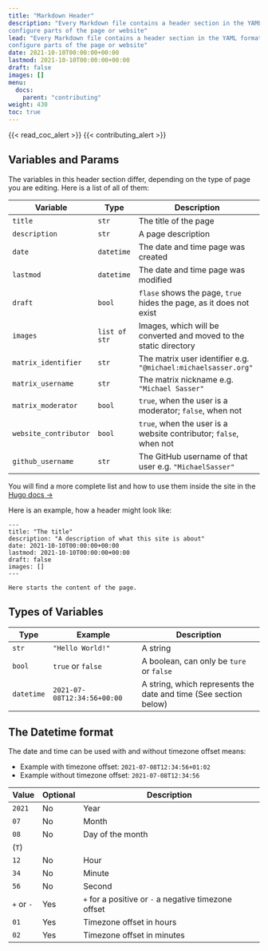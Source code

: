```yaml
---
title: "Markdown Header"
description: "Every Markdown file contains a header section in the YAML format to 
configure parts of the page or website"
lead: "Every Markdown file contains a header section in the YAML format to 
configure parts of the page or website"
date: 2021-10-10T00:00:00+00:00
lastmod: 2021-10-10T00:00:00+00:00
draft: false
images: []
menu:
  docs:
    parent: "contributing"
weight: 430
toc: true
---
```


{{< read_coc_alert >}}
{{< contributing_alert >}}

## Variables and Params

The variables in this header section differ, depending on the type of page you
are editing. Here is a list of all of them:

| Variable              | Type          | Description                                                         |
| --------------------- | ------------- | ------------------------------------------------------------------- |
| `title`               | `str`         | The title of the page                                               |
| `description`         | `str`         | A page description                                                  |
| `date`                | `datetime`    | The date and time page was created                                  |
| `lastmod`             | `datetime`    | The date and time page was modified                                 |
| `draft`               | `bool`        | `flase` shows the page, `true` hides the page, as it does not exist |
| `images`              | `list of str` | Images, which will be converted and moved to the static directory   |
| `matrix_identifier`   | `str`         | The matrix user identifier e.g. `"@michael:michaelsasser.org"`      |
| `matrix_username`     | `str`         | The matrix nickname e.g. `"Michael Sasser"`                         |
| `matrix_moderator`    | `bool`        | `true`, when the user is a moderator; `false`, when not             |
| `website_contributor` | `bool`        | `true`, when the user is a website contributor; `false`, when not   |
| `github_username`     | `str`         | The GitHub username of that user e.g. `"MichaelSasser"`             |

<!-- TODO: Add others needed as minimum requirement and describe them  -->

You will find a more complete list and how to use them inside the site in the
[Hugo docs →](https://gohugo.io/variables/)

Here is an example, how a header might look like:

```text
---
title: "The title"
description: "A description of what this site is about"
date: 2021-10-10T00:00:00+00:00
lastmod: 2021-10-10T00:00:00+00:00
draft: false
images: []
---

Here starts the content of the page.
```

## Types of Variables

| Type       | Example                     | Description                                                      |
| ---------- | --------------------------- | ---------------------------------------------------------------- |
| `str`      | `"Hello World!"`            | A string                                                         |
| `bool`     | `true` or `false`           | A boolean, can only be `ture` or `false`                         |
| `datetime` | `2021-07-08T12:34:56+00:00` | A string, which represents the date and time (See section below) |

## The Datetime format

The date and time can be used with and without timezone offset means:

- Example with timezone offset: `2021-07-08T12:34:56+01:02`
- Example without timezone offset: `2021-07-08T12:34:56`
 
| Value      | Optional  | Description                                           |
| ---------- | --------- | ----------------------------------------------------- |
| `2021`     | No        | Year                                                  |
| `07`       | No        | Month                                                 |
| `08`       | No        | Day of the month                                      |
| (`T`)      |           |                                                       |
| `12`       | No        | Hour                                                  |
| `34`       | No        | Minute                                                |
| `56`       | No        | Second                                                |
| `+` or `-` | Yes       | `+` for a positive or `-` a negative timezone offset  |
| `01`       | Yes       | Timezone offset in hours                              |
| `02`       | Yes       | Timezone offset in minutes                            |


<!--vim: set ft=pandoc :-->

